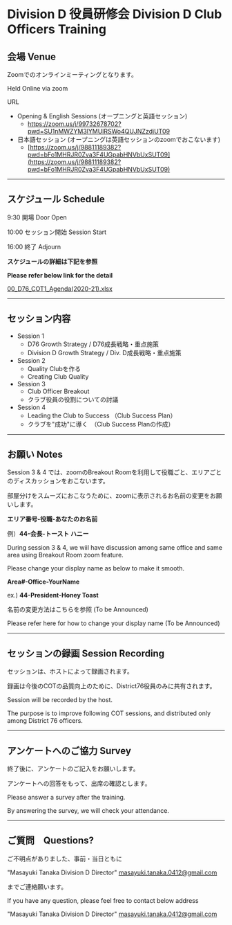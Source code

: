 # Division D 役員研修会 Division D Club Officers Training
  
## 会場 Venue
  
Zoomでのオンラインミーティングとなります。
  
Held Online via zoom
  
URL
  
- Opening & English Sessions (オープニングと英語セッション)
    - [https://zoom.us/j/99732678702?pwd=SU1nMWZYM3lYMUlRSWo4QUJNZzdjUT09	
](https://zoom.us/j/99732678702?pwd=SU1nMWZYM3lYMUlRSWo4QUJNZzdjUT09	
)
- 日本語セッション (オープニングは英語セッションのzoomでおこないます) 
    - [https://zoom.us/j/98811189382?pwd=bFo1MHRJR0Zva3F4UGpabHNVbUxSUT09](https://zoom.us/j/98811189382?pwd=bFo1MHRJR0Zva3F4UGpabHNVbUxSUT09)
  
---
  
## スケジュール Schedule
  
9:30 開場 Door Open
  
10:00 セッション開始 Session Start
  
16:00 終了 Adjourn
  
**スケジュールの詳細は下記を参照**
  
**Please refer below link for the detail**
  
[00_D76_COT1_Agenda(2020-21).xlsx](https://github.com/MasayukiTanaka0412/DivisionDCOT2020/raw/master/00_D76_COT1_Agenda(2020-21).xlsx)
  
---
  
## セッション内容
  
- Session 1
    - D76 Growth Strategy / D76成長戦略・重点施策
    - Division D Growth Strategy / Div. D成長戦略・重点施策
- Session 2
    - Quality Clubを作る 
    - Creating Club Quality
- Session 3
    - Club Officer Breakout
    - クラブ役員の役割についての討議
- Session 4
    - Leading the Club to Success （Club Success Plan）
    - クラブを"成功"に導く　（Club Success Planの作成）

---
  
## お願い Notes
  
Session 3 & 4 では、zoomのBreakout Roomを利用して役職ごと、エリアごとのディスカッションをおこないます。
  
部屋分けをスムーズにおこなうために、zoomに表示されるお名前の変更をお願いします。
  
**エリア番号-役職-あなたのお名前**
  
例）**44-会長-トースト ハニー**
  
During session 3 & 4, we wiil have discussion among same office and same area using Breakout Room zoom feature.
  
Please change your display name as below to make it smooth.
  
**Area#-Office-YourName**
  
ex.) **44-President-Honey Toast**
  
名前の変更方法はこちらを参照 (To be Announced)
  
Please refer here for how to change your display name (To be Announced)
  
---
  
## セッションの録画 Session Recording
  
セッションは、ホストによって録画されます。
  
録画は今後のCOTの品質向上のために、District76役員のみに共有されます。
  
Session will be recorded by the host.
  
The purpose is to improve following COT sessions, and distributed only among District 76 officers.
  
---

## アンケートへのご協力 Survey
  
終了後に、アンケートのご記入をお願いします。
  
アンケートへの回答をもって、出席の確認とします。
  
Please answer a survey after the training.
  
By answering the survey, we will check your attendance.
  
---
  
## ご質問　Questions?
  
ご不明点がありました、事前・当日ともに
  
"Masayuki Tanaka Division D Director" <masayuki.tanaka.0412@gmail.com>
  
までご連絡願います。
  
If you have any question, please feel free to contact below address
  
"Masayuki Tanaka Division D Director" <masayuki.tanaka.0412@gmail.com>